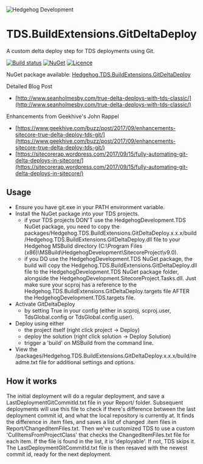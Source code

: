 <img src="https://www.hhog.com/-/media/PublicImages/Hedgehog/Hedgehog-logo-4color-275x46.jpg" alt="Hedgehog Development" border="0"> 


# TDS.BuildExtensions.GitDeltaDeploy #
A custom delta deploy step for TDS deployments using Git.

[![Build status](https://ci.appveyor.com/api/projects/status/biqveu6ugx859i2f?svg=true)](https://ci.appveyor.com/project/SeanHolmesby/tds-buildextensions-gitdeltadeploy/branch/master)
[![NuGet](https://img.shields.io/nuget/v/Hedgehog.TDS.BuildExtensions.GitDeltaDeploy.svg?maxAge=2592000)](https://www.nuget.org/packages/Hedgehog.TDS.BuildExtensions.GitDeltaDeploy)
[![Licence](https://img.shields.io/github/license/mashape/apistatus.svg?maxAge=2592000)](https://github.com/SaintSkeeta/TDS.BuildExtensions.GitDeltaDeploy/blob/master/LICENSE)

NuGet package available: [Hedgehog.TDS.BuildExtensions.GitDeltaDeploy](https://www.nuget.org/packages/Hedgehog.TDS.BuildExtensions.GitDeltaDeploy)

Detailed Blog Post
 - [http://www.seanholmesby.com/true-delta-deploys-with-tds-classic/](http://www.seanholmesby.com/true-delta-deploys-with-tds-classic/)

Enhancements from Geekhive's John Rappel
 - [https://www.geekhive.com/buzz/post/2017/09/enhancements-sitecore-true-delta-deploy-tds-git/](https://www.geekhive.com/buzz/post/2017/09/enhancements-sitecore-true-delta-deploy-tds-git/)
 - [https://sitecorerap.wordpress.com/2017/09/15/fully-automating-git-delta-deploys-in-sitecore/](https://sitecorerap.wordpress.com/2017/09/15/fully-automating-git-delta-deploys-in-sitecore/)

## Usage ##
 - Ensure you have git.exe in your PATH environment variable.
 - Install the NuGet package into your TDS projects.
   - if your TDS projects DON'T use the HedgehogDevelopment.TDS NuGet package, you need to copy the packages/Hedgehog.TDS.BuildExtensions.GitDeltaDeploy.x.x.x/build/Hedgehog.TDS.BuildExtensions.GitDeltaDeploy.dll file to your Hedgehog MSBuild directory (C:\Program Files (x86)\MSBuild\HedgehogDevelopment\SitecoreProject\v9.0).
   - if you DO use the HedgehogDevelopment.TDS NuGet package, the build will copy the Hedgehog.TDS.BuildExtensions.GitDeltaDeploy.dll file to the HedgehogDevelopment.TDS NuGet package folder, alongside the HedgehogDevelopment.SitecoreProject.Tasks.dll. Just make sure your scproj has a reference to the Hedgehog.TDS.BuildExtensions.GitDeltaDeploy.targets file AFTER the HedgehogDevelopment.TDS.targets file.
 - Activate GitDeltaDeploy
   - by setting <CustomGitDeltaDeploy>True</CustomGitDeltaDeploy> in your config (either in scproj, scproj.user, TdsGlobal.config or TdsGlobal.config.user).
 - Deploy using either
   -  the project itself (right click project -> Deploy)
   -  deploy the solution (right click solution -> Deploy Solution)
   -  trigger a 'build' on MSBuild from the command line.
 - View the /packages/Hedgehog.TDS.BuildExtensions.GitDeltaDeploy.x.x.x/build/readme.txt file for additional settings and options.

## How it works ##
The initial deployment will do a regular deployment, and save a LastDeploymentGitCommitId.txt file in your Report/ folder.
Subsequent deployments will use this file to check if there's difference between the last deployment commit id, and what the local repository is currently at.
It finds the difference in .item files, and saves a list of changed .item files in Report/ChangedItemFiles.txt.
Then we've customized TDS to use a custom 'CullItemsFromProjectClass' that checks the ChangedItemFiles.txt file for each item. If the file is found in the list, it is 'deployable'. If not, TDS skips it.
The LastDeploymentGitCommitId.txt file is then resaved with the newest commit id, ready for the next deployment.
